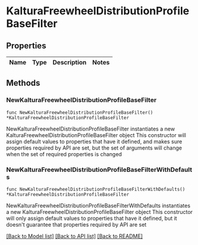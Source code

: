 # KalturaFreewheelDistributionProfileBaseFilter

## Properties

Name | Type | Description | Notes
------------ | ------------- | ------------- | -------------

## Methods

### NewKalturaFreewheelDistributionProfileBaseFilter

`func NewKalturaFreewheelDistributionProfileBaseFilter() *KalturaFreewheelDistributionProfileBaseFilter`

NewKalturaFreewheelDistributionProfileBaseFilter instantiates a new KalturaFreewheelDistributionProfileBaseFilter object
This constructor will assign default values to properties that have it defined,
and makes sure properties required by API are set, but the set of arguments
will change when the set of required properties is changed

### NewKalturaFreewheelDistributionProfileBaseFilterWithDefaults

`func NewKalturaFreewheelDistributionProfileBaseFilterWithDefaults() *KalturaFreewheelDistributionProfileBaseFilter`

NewKalturaFreewheelDistributionProfileBaseFilterWithDefaults instantiates a new KalturaFreewheelDistributionProfileBaseFilter object
This constructor will only assign default values to properties that have it defined,
but it doesn't guarantee that properties required by API are set


[[Back to Model list]](../README.md#documentation-for-models) [[Back to API list]](../README.md#documentation-for-api-endpoints) [[Back to README]](../README.md)


